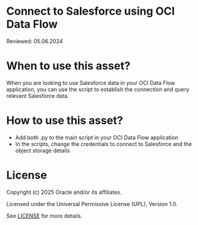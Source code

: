 # Connect to Salesforce using OCI Data Flow

Reviewed: 05.06.2024

# When to use this asset?

When you are looking to use Salesforce data in your OCI Data Flow application, you can use the script to establish the connection and query relevant Salesforce data.

# How to use this asset?

- Add both .py to the main script in your OCI Data Flow application
- In the scripts, change the credentials to connect to Salesforce and the object storage details

# License

Copyright (c) 2025 Oracle and/or its affiliates.

Licensed under the Universal Permissive License (UPL), Version 1.0.

See [LICENSE](https://github.com/oracle-devrel/technology-engineering/blob/main/LICENSE) for more details.
